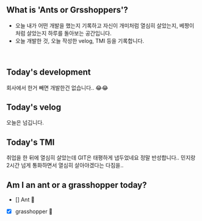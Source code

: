 ## What is 'Ants or Grsshoppers'?

- 오늘 내가 어떤 개발을 했는지 기록하고 자신이 개미처럼 열심히 살았는지, 베짱이처럼 살았는지 하루를 돌아보는 공간입니다.
- 오늘 개발한 것, 오늘 작성한 velog, TMI 등을 기록합니다.

<br>

## Today's development
회사에서 한거 빼면 개발한건 없습니다.. 😂😂

## Today's velog
오늘은 넘깁니다.

## Today's TMI  
취업을 한 뒤에 열심히 살았는데 GIT은 태평하게 냅두었네요 정말 반성합니다..  민지랑 2시간 넘게 통화하면서
열심히 살아야겠다는 다짐을..

## Am I an ant or a grasshopper today?

- [] Ant 🐜
- [x] grasshopper 🦗